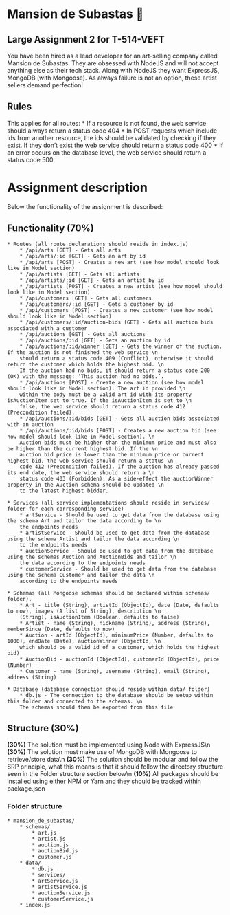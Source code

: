 # Mansion de Subastas :dancer:
## Large Assignment 2 for T-514-VEFT

You have been hired as a lead developer for an art-selling company called Mansion de Subastas.
They are obsessed with NodeJS and will not accept anything else as their tech stack. Along with
NodeJS they want ExpressJS, MongoDB (with Mongoose). As always failure is not an option,
these artist sellers demand perfection!

## Rules
This applies for all routes:
	* If a resource is not found, the web service should always return a status code 404
	* In POST requests which include ids from another resource, the ids should be validated by checking if they exist. If they don’t exist the web service should return a status code 400
	* If an error occurs on the database level, the web service should return a status code 500

# Assignment description
Below the functionality of the assignment is described:

## Functionality (70%)
	* Routes (all route declarations should reside in index.js)
		* /api/arts [GET] - Gets all arts
		* /api/arts/:id [GET] - Gets an art by id
		* /api/arts [POST] - Creates a new art (see how model should look like in Model section)
		* /api/artists [GET] - Gets all artists
		* /api/artists/:id [GET] - Gets an artist by id
		* /api/artists [POST] - Creates a new artist (see how model should look like in Model section)
		* /api/customers [GET] - Gets all customers
		* /api/customers/:id [GET] - Gets a customer by id
		* /api/customers [POST] - Creates a new customer (see how model should look like in Model section)
		* /api/customers/:id/auction-bids [GET] - Gets all auction bids associated with a customer
		* /api/auctions [GET] - Gets all auctions
		* /api/auctions/:id [GET] - Gets an auction by id
		* /api/auctions/:id/winner [GET] - Gets the winner of the auction. If the auction is not finished the web service \n
		should return a status code 409 (Conflict), otherwise it should return the customer which holds the highest bid. \n 
		If the auction had no bids, it should return a status code 200 (OK) with the message: ‘This auction had no bids.’.
		* /api/auctions [POST] - Create a new auction (see how model should look like in Model section). The art id provided \n
		within the body must be a valid art id with its property isAuctionItem set to true. If the isAuctionItem is set to \n
		false, the web service should return a status code 412 (Precondition failed).
		* /api/auctions/:id/bids [GET] - Gets all auction bids associated with an auction
		* /api/auctions/:id/bids [POST] - Creates a new auction bid (see how model should look like in Model section). \n
		Auction bids must be higher than the minimum price and must also be higher than the current highest bid. If the \n
		auction bid price is lower than the minimum price or current highest bid, the web service should return a status \n
		code 412 (Precondition failed). If the auction has already passed its end date, the web service should return a \n
		status code 403 (Forbidden). As a side-effect the auctionWinner property in the Auction schema should be updated \n
		to the latest highest bidder.

	* Services (all service implementations should reside in services/ folder for each corresponding service)
		* artService - Should be used to get data from the database using the schema Art and tailor the data according to \n
		the endpoints needs
		* artistService - Should be used to get data from the database using the schema Artist and tailor the data according \n
		to the endpoints needs
		* auctionService - Should be used to get data from the database using the schemas Auction and AuctionBids and tailor \n
		the data according to the endpoints needs
		* customerService - Should be used to get data from the database using the schema Customer and tailor the data \n
		according to the endpoints needs

	* Schemas (all Mongoose schemas should be declared within schemas/ folder).
		* Art - title (String), artistId (ObjectId), date (Date, defaults to now), images (A list of String), description \n
		(String), isAuctionItem (Boolean, defaults to false)
		* Artist - name (String), nickname (String), address (String), memberSince (Date, defaults to now)
		* Auction - artId (ObjectId), minimumPrice (Number, defaults to 1000), endDate (Date), auctionWinner (ObjectId, \n
		which should be a valid id of a customer, which holds the highest bid)
		* AuctionBid - auctionId (ObjectId), customerId (ObjectId), price (Number)
		* Customer - name (String), username (String), email (String), address (String)

	* Database (database connection should reside within data/ folder)
		* db.js - The connection to the database should be setup within this folder and connected to the schemas. \n
		The schemas should then be exported from this file

## Structure (30%)
**(30%)** The solution must be implemented using Node with ExpressJS\n
**(30%)** The solution must make use of MongoDB with Mongoose to retrieve/store data\n
**(30%)** The solution should be modular and follow the SRP principle, what this means is that it should follow the directory structure seen in the Folder structure section below\n
**(10%)** All packages should be installed using either NPM or Yarn and they should be tracked within package.json

### Folder structure
	* mansion_de_subastas/
		* schemas/
			* art.js
			* artist.js
			* auction.js
			* auctionBid.js
			* customer.js
		* data/
			* db.js
			* services/
			* artService.js
			* artistService.js
			* auctionService.js
			* customerService.js
		* index.js

